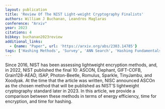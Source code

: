 ```yaml
---
layout: publication
title: 'Review Of The NIST Light-weight Cryptography Finalists'
authors: William J Buchanan, Leandros Maglaras
conference: "Arxiv"
year: 2023
citations: 4
bibkey: buchanan2023review
additional_links:
  - {name: "Paper", url: 'https://arxiv.org/abs/2303.14785'}
tags: ['Hashing Methods', 'Survey', 'ANN Search', 'Hashing Fundamentals', 'Survey Paper']
---
```

Since 2016, NIST has been assessing lightweight encryption methods, and, in
2022, NIST published the final 10: ASCON, Elephant, GIFT-COFB, Grain128-AEAD,
ISAP, Photon-Beetle, Romulus, Sparkle, TinyJambu, and Xoodyak. At the time that
the article was written, NISC announced ASCOn as the chosen method that will be
published as NIST'S lightweight cryptography standard later in 2023. In this
article, we provide a comparison between these methods in terms of energy
efficiency, time for encryption, and time for hashing.
